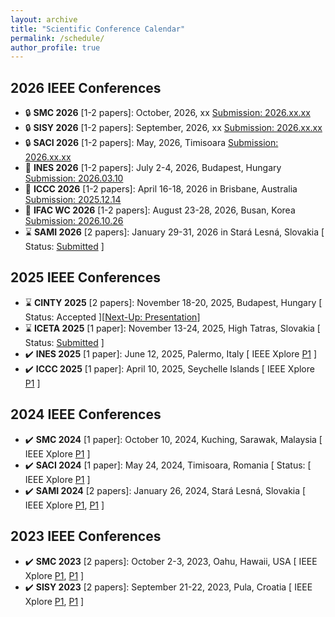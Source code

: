 ```yaml
---
layout: archive
title: "Scientific Conference Calendar"
permalink: /schedule/
author_profile: true
---
```


## 2026 IEEE Conferences
  * :lock: **SMC 2026** [1-2 papers]: October, 2026, xx [Submission: 2026.xx.xx](https://www.ieeesmc2026.org/) 
  * :lock: **SISY 2026** [1-2 papers]: September, 2026, xx [Submission: 2026.xx.xx](https://conf.uni-obuda.hu/sisy2026/)
  * :lock: **SACI 2026** [1-2 papers]: May, 2026, Timisoara [Submission: 2026.xx.xx](https://conf.uni-obuda.hu/saci2026)
  * :date: **INES 2026** [1-2 papers]: July 2-4, 2026, Budapest, Hungary [Submission: 2026.03.10](http://www.ines-conf.org/ines-conf/2026index.html) 
  * :rocket: **ICCC 2026** [1-2 papers]: April 16-18, 2026 in Brisbane, Australia [Submission: 2025.12.14](https://conf.uni-obuda.hu/iccc2026)
  * :rocket: **IFAC WC 2026** [1-2 papers]: August 23-28, 2026, Busan, Korea [Submission: 2026.10.26](https://www.ifac-control.org/conferences/ifac-world-congress-23rd-wc-2026tm)
  * :hourglass: **SAMI 2026** [2 papers]: January 29-31, 2026 in Stará Lesná, Slovakia [ Status: [Submitted](https://conf.uni-obuda.hu/sami2026) ]

## 2025 IEEE Conferences
  * :hourglass: **CINTY 2025** [2 papers]: November 18-20, 2025, Budapest, Hungary [ Status: Accepted ][[Next-Up: Presentation](https://conf.uni-obuda.hu/cinti2025)]
  * :hourglass: **ICETA 2025** [1 paper]: November 13-24, 2025, High Tatras, Slovakia [ Status: [Submitted](https://www.iceta.sk/) ]
  * :heavy_check_mark: **INES 2025** [1 paper]: June 12, 2025, Palermo, Italy [ IEEE Xplore [P1](https://ieeexplore.ieee.org/document/11078199/) ]
  * :heavy_check_mark: **ICCC 2025** [1 paper]: April 10, 2025, Seychelle Islands [ IEEE Xplore [P1](https://ieeexplore.ieee.org/document/10999140/) ]

## 2024 IEEE Conferences
  * :heavy_check_mark: **SMC 2024** [1 paper]: October 10, 2024, Kuching, Sarawak, Malaysia [ IEEE Xplore [P1](https://ieeexplore.ieee.org/document/10831505/) ]
  * :heavy_check_mark: **SACI 2024** [1 paper]: May 24, 2024, Timisoara, Romania [ Status: [ IEEE Xplore [P1](https://ieeexplore.ieee.org/document/10619802/) ]
  * :heavy_check_mark: **SAMI 2024** [2 papers]: January 26, 2024, Stará Lesná, Slovakia [ IEEE Xplore [P1](https://ieeexplore.ieee.org/document/10432817/), [P1](https://ieeexplore.ieee.org/document/10432911/) ]
    
## 2023 IEEE Conferences
  * :heavy_check_mark: **SMC 2023** [2 papers]: October 2-3, 2023, Oahu, Hawaii, USA [ IEEE Xplore [P1](https://ieeexplore.ieee.org/document/10394349/), [P1](https://ieeexplore.ieee.org/document/10394396/) ]
  * :heavy_check_mark: **SISY 2023** [2 papers]: September 21-22, 2023, Pula, Croatia [ IEEE Xplore [P1](https://ieeexplore.ieee.org/document/10417876/), [P1](https://ieeexplore.ieee.org/document/10417915/) ]
